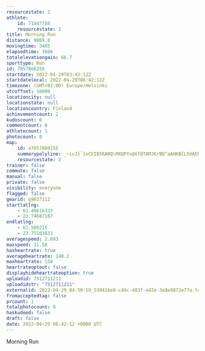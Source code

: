 ```yaml
---
resourcestate: 2
athlete:
    id: 71447788
    resourcestate: 1
title: Morning Run
distance: 9069.8
movingtime: 3485
elapsedtime: 3608
totalelevationgain: 66.7
sporttype: Run
id: 7057860255
startdate: 2022-04-29T03:42:12Z
startdatelocal: 2022-04-29T06:42:12Z
timezone: (GMT+02:00) Europe/Helsinki
utcoffset: 10800
locationcity: null
locationstate: null
locationcountry: Finland
achievementcount: 2
kudoscount: 0
commentcount: 0
athletecount: 1
photocount: 0
map:
    id: a7057860255
    summarypolyline: _~ivJ}`}oCEIBSRARQ\MXQPYx@Gf@TAMJKrBD^aAHKB[LOdAEhBTXMNUPMr@Mx@c@rBu@n@CLOb@E`Ag@\Fj@GXe@D]B{@?wAFuA@qGCYS]CWXcAVqDFsBOyEU_A{@_@Em@Ka@OkB[sHKkIDYLCJNJ`@B^OxAiE@D^KSy@Lg@Ou@y@Ym@k@cB_@_DM_@OeG[qDAkBE_@Bm@GkCIs@A{@w@uBMEY^aAO_@]M?a@{@SSW@a@|@w@rA_Ar@g@JqAGs@Va@b@]R_B`@SRk@fABd@EFiBdA?[G[OKa@i@w@m@q@M}@N{AbAc@TSh@CZOAANMHIVU`@Il@OJ[UoBHmAgBQOoAEWPq@dAI`@@p@OBQ^G@Kt@]p@W`BGD[u@i@w@Qq@U[o@_BwAaC]{@a@m@B[EUq@@OYa@AGIEa@}@uCCk@a@ZwBgBs@_@c@Ii@FmAc@}@AKOA{ALwBBsBEsADmDGaAJ_FHu@@sASkDDiAEgAFgBTmAXeCDiBAoCO_Ae@w@yAgBuBy@o@e@]i@{@[oACi@ViATCDEZc@r@Sn@?d@LlENfBItBXh@?ZDRCZFx@E|@DnBCZZhARjBGNQfCSlACz@KV@VGX?f@OlAQn@MPcAPy@WOM_@o@U{@[m@a@_FAoADcAG}AIm@g@yBe@w@W{@c@o@WWcBeAq@y@Ke@QsBm@{Ba@aAA][cACw@T[JWn@o@h@mAb@_B?kA@SRs@PW\aAZ]r@gBT_@HNLtBRnBDNTTZp@Lb@d@b@r@`B^h@t@@^~@z@D^TFLF\KlBA`DLpAd@BV\tCDVGp@B\BVN^|B`@nA`AbB|@\RPFn@?z@MpA?z@JjARfA@`@GlDDpBCtBL`CBxFF`BA~AKvBNtENrBBbAKdAI|A[fA]jG@bAEp@ChDDhAJfA?nBHf@fA`Bj@nAdB`A\f@h@lBhAnCRpBz@pF^jBXrBj@zCAdAEd@BXX~@L`AVp@GC}AgFMoA~@wECHAGFS@i@jAICSDABWr@y@`Ak@Vk@TaAp@S\Dn@dBXd@n@p@Ar@Dt@KtCDlA\tDBjBXRJ\p@^XCv@V|@DXAHOf@_@rAi@v@?j@Wb@@
    resourcestate: 2
trainer: false
commute: false
manual: false
private: false
visibility: everyone
flagged: false
gearid: g9037112
startlatlng:
    - 61.49616333
    - 23.74687167
endlatlng:
    - 61.500215
    - 23.75103833
averagespeed: 2.603
maxspeed: 11.58
hasheartrate: true
averageheartrate: 140.2
maxheartrate: 158
heartrateoptout: false
displayhideheartrateoption: true
uploadid: 7512711211
uploadidstr: "7512711211"
externalid: 2022-04-29_04-50-19_530416e8-c49c-483f-a42e-3a9e9872e77a.tcx
fromacceptedtag: false
prcount: 1
totalphotocount: 0
haskudoed: false
draft: false
date: 2022-04-29 06:42:12 +0000 UTC
---
```

Morning Run
